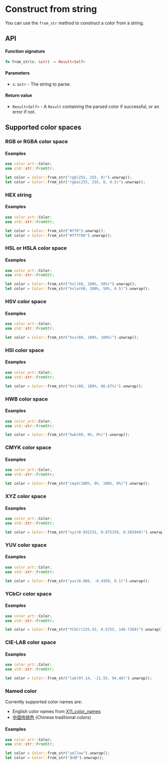 # Construct from string

You can use the `from_str` method to construct a color from a string.

## API

#### Function signature

```rust
fn from_str(s: &str) -> Result<Self>
```

#### Parameters

- `s`: `&str` - The string to parse.

#### Return value

- `Result<Self>` - A `Result` containing the parsed color if successful, or an error if not.

## Supported color spaces

### RGB or RGBA color space

#### Examples

```rust
use color_art::Color;
use std::str::FromStr;

let color = Color::from_str("rgb(255, 255, 0)").unwrap();
let color = Color::from_str("rgba(255, 255, 0, 0.5)").unwrap();
```

### HEX string

#### Examples

```rust
use color_art::Color;
use std::str::FromStr;

let color = Color::from_str("#ff0").unwrap();
let color = Color::from_str("#ffff00").unwrap();
```

### HSL or HSLA color space

#### Examples

```rust
use color_art::Color;
use std::str::FromStr;

let color = Color::from_str("hsl(60, 100%, 50%)").unwrap();
let color = Color::from_str("hsla(60, 100%, 50%, 0.5)").unwrap();
```

### HSV color space

#### Examples

```rust
use color_art::Color;
use std::str::FromStr;

let color = Color::from_str("hsv(60, 100%, 100%)").unwrap();
```

### HSI color space

#### Examples

```rust
use color_art::Color;
use std::str::FromStr;

let color = Color::from_str("hsi(60, 100%, 66.67%)").unwrap();
```

### HWB color space

#### Examples

```rust
use color_art::Color;
use std::str::FromStr;

let color = Color::from_str("hwb(60, 0%, 0%)").unwrap();
```

### CMYK color space

#### Examples

```rust
use color_art::Color;
use std::str::FromStr;

let color = Color::from_str("cmyk(100%, 0%, 100%, 0%)").unwrap();
```

### XYZ color space

#### Examples

```rust
use color_art::Color;
use std::str::FromStr;

let color = Color::from_str("xyz(0.932231, 0.975339, 0.502949)").unwrap();
```

### YUV color space

#### Examples

```rust
use color_art::Color;
use std::str::FromStr;

let color = Color::from_str("yuv(0.886, -0.4359, 0.1)").unwrap();
```

### YCbCr color space

#### Examples

```rust
use color_art::Color;
use std::str::FromStr;

let color = Color::from_str("YCbCr(225.93, 0.5755, 148.7269)").unwrap();
```

### CIE-LAB color space

#### Examples

```rust
use color_art::Color;
use std::str::FromStr;

let color = Color::from_str("lab(97.14, -21.55, 94.48)").unwrap();
```

### Named color

Currently supported color names are:

- English color names from [X11_color_names](https://en.wikipedia.org/wiki/X11_color_names)
- [中国传统色](https://github.com/jufjzq/Chinese-Traditional-Colors/blob/master/src/assets/colors.json) (Chinese traditional colors)

#### Examples

```rust
use color_art::Color;
use std::str::FromStr;

let color = Color::from_str("yellow").unwrap();
let color = Color::from_str("水绿").unwrap();
```
